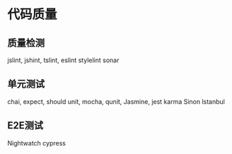 # 代码质量

## 质量检测
 jslint, jshint, tslint, eslint
 stylelint
 sonar

## 单元测试
chai, expect, should
unit, mocha, qunit, Jasmine, jest
karma
Sinon
lstanbul

## E2E测试

Nightwatch
cypress